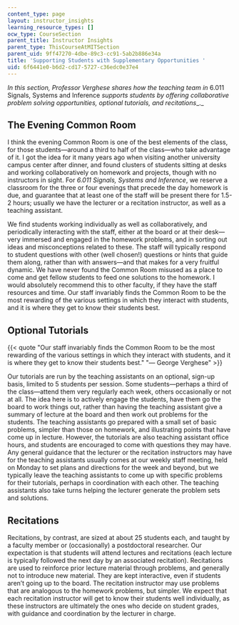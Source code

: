 ```yaml
---
content_type: page
layout: instructor_insights
learning_resource_types: []
ocw_type: CourseSection
parent_title: Instructor Insights
parent_type: ThisCourseAtMITSection
parent_uid: 9ff47270-4dbe-89c3-cc91-5ab2b886e34a
title: 'Supporting Students with Supplementary Opportunities '
uid: 6f6441e0-b6d2-cd17-5727-c36edc0e37e4
---
```


_In this section, Professor Verghese shares how the teaching team in_ 6.011 Signals, Systems and Inference _supports students by offering collaborative problem solving opportunities, optional tutorials, and recitations__._

The Evening Common Room
-----------------------

I think the evening Common Room is one of the best elements of the class, for those students—around a third to half of the class—who take advantage of it. I got the idea for it many years ago when visiting another university campus center after dinner, and found clusters of students sitting at desks and working collaboratively on homework and projects, though with no instructors in sight. For _6.011_ _Signals, Systems and Inference_, we reserve a classroom for the three or four evenings that precede the day homework is due, and guarantee that at least one of the staff will be present there for 1.5-2 hours; usually we have the lecturer or a recitation instructor, as well as a teaching assistant.

We find students working individually as well as collaboratively, and periodically interacting with the staff, either at the board or at their desk—very immersed and engaged in the homework problems, and in sorting out ideas and misconceptions related to these. The staff will typically respond to student questions with other (well chosen!) questions or hints that guide them along, rather than with answers—and that makes for a very fruitful dynamic. We have never found the Common Room misused as a place to come and get fellow students to feed one solutions to the homework. I would absolutely recommend this to other faculty, if they have the staff resources and time. Our staff invariably finds the Common Room to be the most rewarding of the various settings in which they interact with students, and it is where they get to know their students best.

Optional Tutorials
------------------

{{< quote "Our staff invariably finds the Common Room to be the most rewarding of the various settings in which they interact with students, and it is where they get to know their students best." "— George Verghese" >}}

Our tutorials are run by the teaching assistants on an optional, sign-up basis, limited to 5 students per session. Some students—perhaps a third of the class—attend them very regularly each week, others occasionally or not at all. The idea here is to actively engage the students, have them go the board to work things out, rather than having the teaching assistant give a summary of lecture at the board and then work out problems for the students. The teaching assistants go prepared with a small set of basic problems, simpler than those on homework, and illustrating points that have come up in lecture. However, the tutorials are also teaching assistant office hours, and students are encouraged to come with questions they may have. Any general guidance that the lecturer or the recitation instructors may have for the teaching assistants usually comes at our weekly staff meeting, held on Monday to set plans and directions for the week and beyond, but we typically leave the teaching assistants to come up with specific problems for their tutorials, perhaps in coordination with each other. The teaching assistants also take turns helping the lecturer generate the problem sets and solutions.

Recitations
-----------

Recitations, by contrast, are sized at about 25 students each, and taught by a faculty member or (occasionally) a postdoctoral researcher. Our expectation is that students will attend lectures and recitations (each lecture is typically followed the next day by an associated recitation). Recitations are used to reinforce prior lecture material through problems, and generally not to introduce new material. They are kept interactive, even if students aren’t going up to the board. The recitation instructor may use problems that are analogous to the homework problems, but simpler. We expect that each recitation instructor will get to know their students well individually, as these instructors are ultimately the ones who decide on student grades, with guidance and coordination by the lecturer in charge.